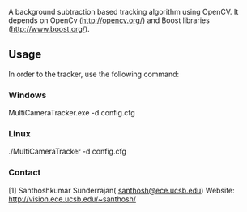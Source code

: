 
A background subtraction based tracking algorithm using OpenCV. It depends on OpenCv (http://opencv.org/) and Boost libraries (http://www.boost.org/).

Usage
------------

In order to the tracker, use the following command:

### Windows ###

MultiCameraTracker.exe -d config.cfg

### Linux ###
./MultiCameraTracker -d config.cfg

### Contact ###
[1] Santhoshkumar Sunderrajan( santhosh@ece.ucsb.edu)
Website: http://vision.ece.ucsb.edu/~santhosh/